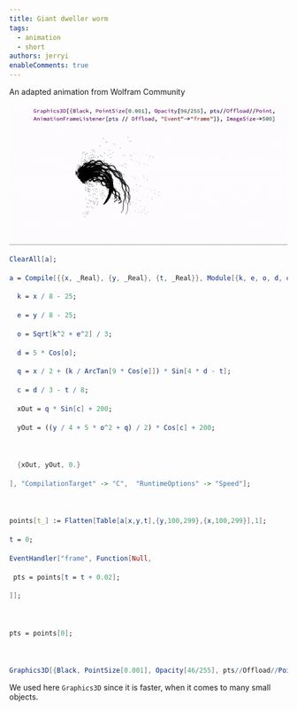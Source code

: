 ```yaml
---
title: Giant dweller worm
tags:
  - animation
  - short
authors: jerryi
enableComments: true
---
```

An adapted animation from Wolfram Community

![](./Dweller1-ezgif.com-optimize.gif)

<!--truncate-->

```mathematica
ClearAll[a];

a = Compile[{{x, _Real}, {y, _Real}, {t, _Real}}, Module[{k, e, o, d, q, c, xOut, yOut},

  k = x / 8 - 25;

  e = y / 8 - 25;

  o = Sqrt[k^2 + e^2] / 3;

  d = 5 * Cos[o];

  q = x / 2 + (k / ArcTan[9 * Cos[e]]) * Sin[4 * d - t];

  c = d / 3 - t / 8;

  xOut = q * Sin[c] + 200;

  yOut = ((y / 4 + 5 * o^2 + q) / 2) * Cos[c] + 200;

   

  {xOut, yOut, 0.}

], "CompilationTarget" -> "C",  "RuntimeOptions" -> "Speed"];



points[t_] := Flatten[Table[a[x,y,t],{y,100,299},{x,100,299}],1];

t = 0;

EventHandler["frame", Function[Null,

 pts = points[t = t + 0.02];

]];



pts = points[0];



Graphics3D[{Black, PointSize[0.001], Opacity[46/255], pts//Offload//Point, AnimationFrameListener[pts // Offload, "Event"->"frame"]}, ImageSize->500]
```

We used here `Graphics3D` since it is faster, when it comes to many small objects.